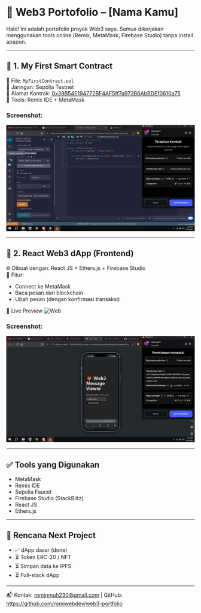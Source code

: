 # 🚀 Web3 Portofolio – [Nama Kamu]

Halo! Ini adalah portofolio proyek Web3 saya. Semua dikerjakan menggunakan tools online (Remix, MetaMask, Firebase Studio) tanpa install apapun.

---

## 🔹 1. My First Smart Contract

📄 File: `MyFirstContract.sol`  
📍 Jaringan: Sepolia Testnet  
🔗 Alamat Kontrak: [0x39B54E194772BF4AF5ff7a973B6AbBDEf0610a75](https://sepolia.etherscan.io/address/0x39B54E194772BF4AF5ff7a973B6AbBDEf0610a75)  
🧪 Tools: Remix IDE + MetaMask

### Screenshot:
![Deploy](./01-my-first-contract/deploy.png)

---

## 🔹 2. React Web3 dApp (Frontend)

🌐 Dibuat dengan: React JS + Ethers.js + Firebase Studio  
🎯 Fitur:
- Connect ke MetaMask
- Baca pesan dari blockchain
- Ubah pesan (dengan konfirmasi transaksi)

🔗 Live Preview
![Web](https://react-web3-dapp.vercel.app)


### Screenshot:
![Web](./02-react-web3-dapp/web.png)

---

## ✅ Tools yang Digunakan

- MetaMask
- Remix IDE
- Sepolia Faucet
- Firebase Studio (StackBlitz)
- React JS
- Ethers.js

---

## 🚧 Rencana Next Project

- ✅ dApp dasar (done)
- ⏳ Token ERC-20 / NFT
- ⏳ Simpan data ke IPFS
- ⏳ Full-stack dApp

---

📬 Kontak: rominmuh230@gmail.com | GitHub: https://github.com/romiwebdev/web3-portfolio
